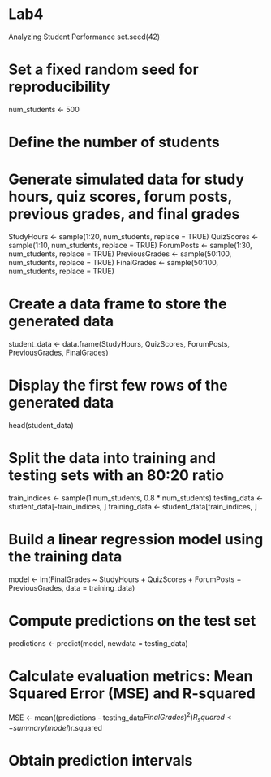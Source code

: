 # Lab4
Analyzing Student Performance
set.seed(42)  
# Set a fixed random seed for reproducibility
num_students <- 500  

# Define the number of students

# Generate simulated data for study hours, quiz scores, forum posts, previous grades, and final grades
StudyHours <- sample(1:20, num_students, replace = TRUE)
QuizScores <- sample(1:10, num_students, replace = TRUE)
ForumPosts <- sample(1:30, num_students, replace = TRUE)
PreviousGrades <- sample(50:100, num_students, replace = TRUE)
FinalGrades <- sample(50:100, num_students, replace = TRUE)

# Create a data frame to store the generated data
student_data <- data.frame(StudyHours, QuizScores, ForumPosts, PreviousGrades, FinalGrades)

# Display the first few rows of the generated data
head(student_data)

# Split the data into training and testing sets with an 80:20 ratio
train_indices <- sample(1:num_students, 0.8 * num_students)
testing_data <- student_data[-train_indices, ]
training_data <- student_data[train_indices, ]

# Build a linear regression model using the training data
model <- lm(FinalGrades ~ StudyHours + QuizScores + ForumPosts + PreviousGrades, data = training_data)

# Compute predictions on the test set
predictions <- predict(model, newdata = testing_data)

# Calculate evaluation metrics: Mean Squared Error (MSE) and R-squared
MSE <- mean((predictions - testing_data$FinalGrades)^2)
R_squared <- summary(model)$r.squared

# Obtain prediction intervals
